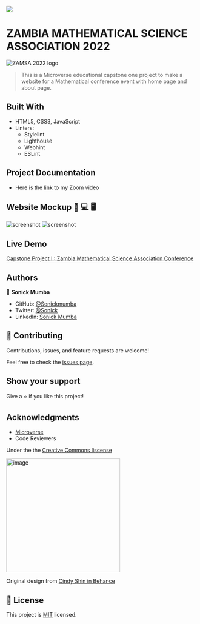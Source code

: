 ![](https://img.shields.io/badge/Microverse-blueviolet)

# ZAMBIA MATHEMATICAL SCIENCE ASSOCIATION 2022
![ZAMSA 2022 logo](https://user-images.githubusercontent.com/106140591/183017657-920ffdc4-884a-4e0a-b19e-33e248a5cd25.png)

> This is a Microverse educational capstone one project to make a website for a Mathematical conference event with home page and about page.


## Built With

- HTML5, CSS3, JavaScript
- Linters: 
  - Stylelint
  - Lighthouse
  - Webhint
  - ESLint

## Project Documentation

- Here is the [link]() to my Zoom video
## Website Mockup 📱 💻 🖥️
![screenshot](https://user-images.githubusercontent.com/106140591/183017905-fa73b21d-936d-4ba7-bb4c-5bd0c49db748.png)
![screenshot](https://user-images.githubusercontent.com/106140591/183018381-7fc2062a-fd2b-4419-a30e-ea5ace4e8d78.png)

## Live Demo

[Capstone Project I : Zambia Mathematical Science Association Conference]()


## Authors

👤 **Sonick Mumba**

- GitHub: [@Sonickmumba](https://github.com/Sonickmumba)
- Twitter: [@Sonick](https://twitter.com/MumbaSonick)
- LinkedIn: [Sonick Mumba](https://www.linkedin.com/in/sonick-m-301557a2/)

## 🤝 Contributing

Contributions, issues, and feature requests are welcome!

Feel free to check the [issues page](../../issues/).

## Show your support

Give a ⭐️ if you like this project!

## Acknowledgments

- [Microverse](microverse.org)
- Code Reviewers

Under the the [Creative Commons liscense](https://creativecommons.org/licenses/by-nc/4.0/)

<img width="300" alt="image" src="https://user-images.githubusercontent.com/84629565/181086933-d5bcdb09-da51-40f6-b0f8-a1f191614257.png">

Original design from [Cindy Shin in Behance](https://www.behance.net/gallery/29845175/CC-Global-Summit-2015)
## 📝 License

This project is [MIT](./MIT.md) licensed.
